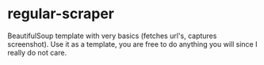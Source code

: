 # regular-scraper
BeautifulSoup template with very basics (fetches url's, captures screenshot).
Use it as a template, you are free to do anything you will since I really do not care.
